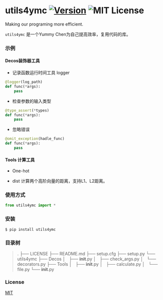 # utils4ymc [![Version][version-badge]][version-link] ![MIT License][license-badge]


Making our programing more efficient.


`utils4ymc` 是一个Yummy Chen为自己提高效率，复用代码的库。


### 示例

#### Decos装饰器工具
* 记录函数运行时间工具 logger
```python
@logger(log_path)
def func(*args):
    pass
```
* 检查参数的输入类型
```python
@type_assert(*types)
def func(*args):
    pass
```
* 忽略错误
```python
@omit_exception(hadle_func)
def func(*args):
	pass
```

#### Tools 计算工具
* One-hot

* dist
计算两个高阶向量的距离，支持L1、L2距离。


### 使用方式

``` python
from utils4ymc import *
```

### 安装

```
$ pip install utils4ymc
```

### 目录树
> .
> ├── LICENSE
> ├── README.md
> ├── setup.cfg
> ├── setup.py
> └── utils4ymc
>     ├── Decos
>     │   ├── __init__.py
>     │   ├── check_args.py
>     │   └── decorators.py
>     ├── Tools
>     │   ├── __init__.py
>     │   ├── calculate.py
>     │   └── file.py
>     └── __init__.py


### License

[MIT](https://github.com/Interesting6/utils4ymc/blob/master/LICENSE)


[version-badge]:   https://img.shields.io/badge/version-0.1-brightgreen.svg
[version-link]:    https://pypi.org/project/utils4ymc/0.1/
[license-badge]:   https://img.shields.io/github/license/pythonml/douyin_image.svg
